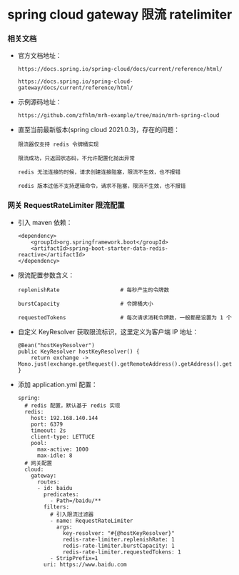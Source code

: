 
# spring cloud gateway 限流 ratelimiter

### 相关文档

  * 官方文档地址：

        https://docs.spring.io/spring-cloud/docs/current/reference/html/

        https://docs.spring.io/spring-cloud-gateway/docs/current/reference/html/

  * 示例源码地址：

        https://github.com/zfhlm/mrh-example/tree/main/mrh-spring-cloud

  * 直至当前最新版本(spring cloud 2021.0.3)，存在的问题：

        限流器仅支持 redis 令牌桶实现

        限流成功，只返回状态码，不允许配置化抛出异常

        redis 无法连接的时候，请求创建连接阻塞，限流不生效，也不报错

        redis 版本过低不支持逻辑命令，请求不阻塞，限流不生效，也不报错

### 网关 RequestRateLimiter 限流配置

  * 引入 maven 依赖：

        <dependency>
            <groupId>org.springframework.boot</groupId>
            <artifactId>spring-boot-starter-data-redis-reactive</artifactId>
        </dependency>

  * 限流配置参数含义：

        replenishRate                   # 每秒产生的令牌数

        burstCapacity                   # 令牌桶大小

        requestedTokens                 # 每次请求消耗令牌数，一般都是设置为 1 个

  * 自定义 KeyResolver 获取限流标识，这里定义为客户端 IP 地址：

        @Bean("hostKeyResolver")
        public KeyResolver hostKeyResolver() {
            return exchange -> Mono.just(exchange.getRequest().getRemoteAddress().getAddress().getHostAddress());
        }

  * 添加 application.yml 配置：

        spring:
          # redis 配置，默认基于 redis 实现
          redis:
            host: 192.168.140.144
            port: 6379
            timeout: 2s
            client-type: LETTUCE
            pool:
              max-active: 1000
              max-idle: 8
          # 网关配置
          cloud:
            gateway:
              routes:
              - id: baidu
                predicates:
                  - Path=/baidu/**
                filters:
                  # 引入限流过滤器
                  - name: RequestRateLimiter
                    args:
                      key-resolver: "#{@hostKeyResolver}"
                      redis-rate-limiter.replenishRate: 1
                      redis-rate-limiter.burstCapacity: 1
                      redis-rate-limiter.requestedTokens: 1
                  - StripPrefix=1
                uri: https://www.baidu.com
